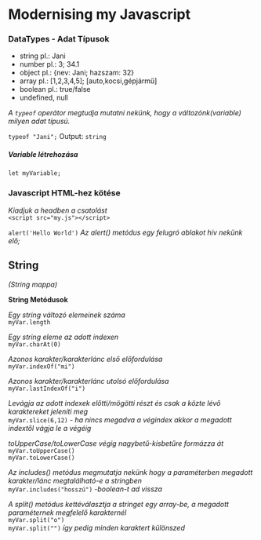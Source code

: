 # **Modernising my Javascript**
### **DataTypes - Adat Típusok**
- string pl.: Jani
- number pl.: 3;  34.1
- object pl.: {nev: Jani; hazszam: 32}
- array pl.: [1,2,3,4,5]; [auto,kocsi,gépjármű]
- boolean pl.: true/false
- undefined, null

*A `typeof` operátor megtudja mutatni nekünk, hogy a változónk(variable) milyen adat típusú.*  
  
`typeof "Jani";` Output: `string`

##### **Variable létrehozása**
`let myVariable;`

### **Javascript HTML-hez kötése**
*Kiadjuk a headben a csatolást*  
`<script src="my.js"></script>`  

`alert('Hello World')` *Az alert() metódus egy felugró ablakot hív nekünk elő;*

## **String**  
*(String mappa)*

**String Metódusok**  

*Egy string változó elemeinek száma*  
`myVar.length`

*Egy string eleme az adott indexen*  
`myVar.charAt(0)`

*Azonos karakter/karakterlánc első előfordulása*  
`myVar.indexOf("mi")`

*Azonos karakter/karakterlánc utolsó előfordulása*  
`myVar.lastIndexOf("i")`

*Levágja az adott indexek előtti/mögötti részt és csak a közte lévő karaktereket jeleníti meg*  
`myVar.slice(6,12)` *- ha nincs megadva a végindex akkor a megadott indextől vágja le a végéig*

*toUpperCase/toLowerCase végig nagybetű-kisbetűre formázza át*  
`myVar.toUpperCase()`  
`myVar.toLowerCase()`

*Az includes() metódus megmutatja nekünk hogy a paraméterben megadott karakter/lánc megtalálható-e a stringben*  
`myVar.includes("hosszú")` *-boolean-t ad vissza*

*A split() metódus kettéválasztja a stringet egy array-be, a megadott paraméternek megfelelő karakternél*  
`myVar.split("o")`  
`myVar.split("")` *így pedig minden karaktert különszed*
